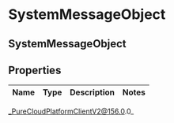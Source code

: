 # SystemMessageObject

## SystemMessageObject

## Properties

|Name | Type | Description | Notes|
|------------ | ------------- | ------------- | -------------|



_PureCloudPlatformClientV2@156.0.0_
